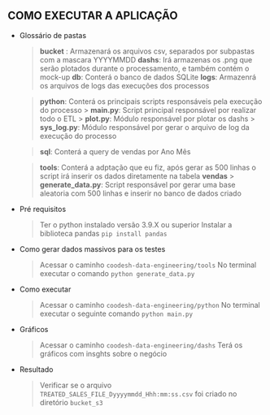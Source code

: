 ## COMO EXECUTAR A APLICAÇÃO

* Glossário de pastas
    > **bucket** : Armazenará os arquivos csv, separados por subpastas com a mascara YYYYMMDD
    > **dashs**: Irá armazenas os .png que serão plotados durante o processamento, e também contém o mock-up
    > **db**: Conterá o banco de dados SQLite
    > **logs**: Armazenrá os arquivos de logs das execuções dos processos

    > **python**: Conterá os principais scripts responsáveis pela execução do processo
        > **main.py**: Script principal responsável por realizar todo o ETL
        > **plot.py**: Módulo responsável por plotar os dashs
        > **sys_log.py**: Módulo responsável por gerar o arquivo de log da execução do processo

    > **sql**: Conterá a query de vendas por Ano Mês
    
    > **tools**: Conterá a adptação que eu fiz, após gerar as 500 linhas o script irá inserir os dados diretamente na tabela **vendas**
        > **generate_data.py**: Script responsável por gerar uma base aleatoria com 500 linhas e inserir no banco de dados criado

* Pré requisitos  
    > Ter o python instalado versão 3.9.X ou superior
    > Instalar a biblioteca pandas ```pip install pandas```

* Como gerar dados massivos para os testes
    > Acessar o caminho ```coodesh-data-engineering/tools```
    > No terminal executar o comando ```python generate_data.py```

* Como executar
    > Acessar o caminho ```coodesh-data-engineering/python```
    > No terminal executar o seguinte comando ```python main.py```

* Gráficos
    > Acessar o caminho ```coodesh-data-engineering/dashs```
    > Terá os gráficos com insghts sobre o negócio

* Resultado
    > Verificar se o arquivo ```TREATED_SALES_FILE_Dyyyymmdd_Hhh:mm:ss.csv``` foi criado no diretório ```bucket_s3```